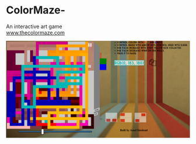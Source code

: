 # ColorMaze-
An interactive art game
<br>
www.thecolormaze.com 


![Alt text](https://github.com/AnselSmolund/ColorMaze-/blob/master/colormazeScreenshot.png) 
